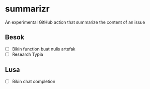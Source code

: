 # summarizr
An experimental GitHub action that summarize the content of an issue

## Besok

- [ ] Bikin function buat nulis artefak
- [ ] Research Typia

## Lusa

- [ ] Bikin chat completion
